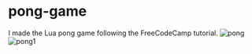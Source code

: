 # pong-game
I made the Lua pong game following the FreeCodeCamp tutorial.
![pong](https://user-images.githubusercontent.com/68512242/124197050-1236b900-daa4-11eb-8b71-ae8e3844428a.png)
![pong1](https://user-images.githubusercontent.com/68512242/124197136-4316ee00-daa4-11eb-822f-550461176092.png)
